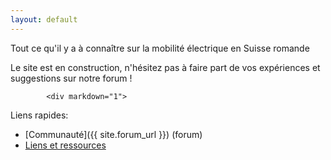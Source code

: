 ```yaml
---
layout: default
---
```


<div class="container page">
    <div class="row">
        <div class="col-md-6">
            <p class="landing-text">Tout ce qu'il y a à connaître sur la mobilité électrique en Suisse romande</p>
        </div>
        <div class="col-md-6">
            <div class="alert alert-info">
                Le site est en construction, n'hésitez pas à faire part de vos expériences et suggestions sur notre forum !
            </div>

            <div markdown="1">

Liens rapides:

- [Communauté]({{ site.forum_url }}) (forum)
- [Liens et ressources](/ressources)

</div>
        </div>
    </div>
</div>
